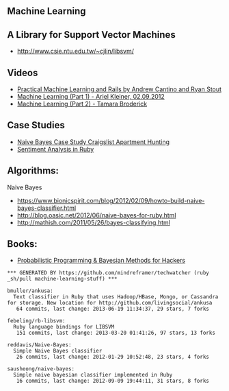 ## Machine Learning

## A Library for Support Vector Machines
- http://www.csie.ntu.edu.tw/~cjlin/libsvm/



## Videos
  - [Practical Machine Learning and Rails by Andrew Cantino and Ryan Stout](http://www.youtube.com/watch?v=vy_zQ1-F0JI)
  - [Machine Learning (Part 1) - Ariel Kleiner, 02.09.2012](http://www.youtube.com/watch?v=77i31ojEFJk)
  - [Machine Learning (Part 2) - Tamara Broderick](http://www.youtube.com/watch?v=4baKKLtFK04)


## Case Studies
  - [Naive Bayes Case Study Craigslist Apartment Hunting](http://www.uvm.edu/~ejeldrid/resources/332.pdf)
  - [Sentiment Analysis in Ruby](http://srug.pl/assets/mateusz-drozdzynski-sentiment-analysis-in-ruby.pdf)

## Algorithms:
  Naive Bayes
  - https://www.bionicspirit.com/blog/2012/02/09/howto-build-naive-bayes-classifier.html
  - http://blog.oasic.net/2012/06/naive-bayes-for-ruby.html
  - http://mathish.com/2011/05/26/bayes-classifying.html

## Books:
  - [Probabilistic Programming & Bayesian Methods for Hackers](http://camdavidsonpilon.github.io/Probabilistic-Programming-and-Bayesian-Methods-for-Hackers/)

<!-- PROJECTS_LIST_START -->
    *** GENERATED BY https://github.com/mindreframer/techwatcher (ruby _sh/pull machine-learning-stuff) ***

    bmuller/ankusa:
      Text classifier in Ruby that uses Hadoop/HBase, Mongo, or Cassandra for storage. New location for http://github.com/livingsocial/ankusa
       64 commits, last change: 2013-06-19 11:34:37, 29 stars, 7 forks

    febeling/rb-libsvm:
      Ruby language bindings for LIBSVM
       151 commits, last change: 2013-03-20 01:41:26, 97 stars, 13 forks

    reddavis/Naive-Bayes:
      Simple Naive Bayes classifier
       26 commits, last change: 2012-01-29 10:52:48, 23 stars, 4 forks

    sausheong/naive-bayes:
      Simple naive bayesian classifier implemented in Ruby
       16 commits, last change: 2012-09-09 19:44:11, 31 stars, 8 forks
<!-- PROJECTS_LIST_END -->
